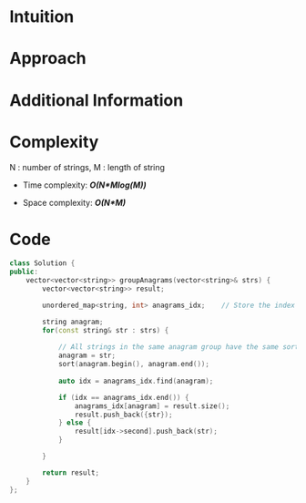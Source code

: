 # Intuition

# Approach

# Additional Information

# Complexity
N : number of strings, M : length of string
- Time complexity:  ***O(N\*Mlog(M))***
<!-- Add your time complexity here, e.g. $$O(n)$$ -->

- Space complexity: ***O(N\*M)***
<!-- Add your space complexity here, e.g. $$O(n)$$ -->

# Code
```cpp
class Solution {
public:
    vector<vector<string>> groupAnagrams(vector<string>& strs) {
        vector<vector<string>> result;

        unordered_map<string, int> anagrams_idx;    // Store the index of the anagrams in the `result`.

        string anagram;
        for(const string& str : strs) {
            
            // All strings in the same anagram group have the same sorted string.
            anagram = str;
            sort(anagram.begin(), anagram.end());   
            
            auto idx = anagrams_idx.find(anagram);

            if (idx == anagrams_idx.end()) {
                anagrams_idx[anagram] = result.size();
                result.push_back({str});
            } else {
                result[idx->second].push_back(str);
            }

        }

        return result;
    }
};
```
